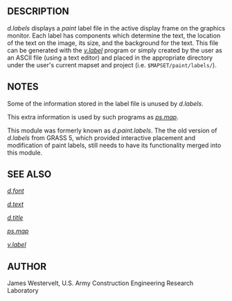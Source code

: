 
## DESCRIPTION

*d.labels* displays a *paint* label file in the
active display frame on the graphics monitor. Each label has components
which determine the text, the location of the text on the image, its
size, and the background for the text. This file can be generated with
the *[v.label](v.label.html)* program or simply created
by the user as an ASCII file (using a text editor) and placed in the
appropriate directory under the user's current mapset and project
(i.e. `$MAPSET/paint/labels/`).

## NOTES

Some of the information stored in the label file is unused by
*d.labels*.

This extra information is used by such programs as
*[ps.map](ps.map.html)*.

This module was formerly known as *d.paint.labels*.
The the old version of *d.labels* from GRASS 5, which provided
interactive placement and modification of paint labels, still needs to
have its functionality merged into this module.

## SEE ALSO

*[d.font](d.font.html)*

*[d.text](d.text.html)*

*[d.title](d.title.html)*

*[ps.map](ps.map.html)*

*[v.label](v.label.html)*

## AUTHOR

James Westervelt,
U.S. Army Construction Engineering
Research Laboratory
